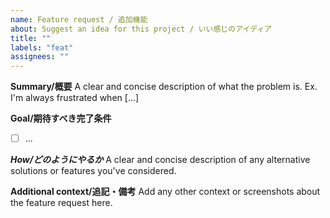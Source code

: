 ```yaml
---
name: Feature request / 追加機能
about: Suggest an idea for this project / いい感じのアイディア
title: ""
labels: "feat"
assignees: ""
---
```


**Summary/概要**
A clear and concise description of what the problem is. Ex. I'm always frustrated when [...]

**Goal/期待すべき完了条件**

- [ ] ...

**_How/どのようにやるか_**
A clear and concise description of any alternative solutions or features you've considered.

**Additional context/追記・備考**
Add any other context or screenshots about the feature request here.
